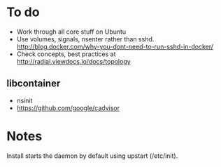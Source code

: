 # To do

  - Work through all core stuff on Ubuntu
  - Use volumes, signals, nsenter rather than sshd. http://blog.docker.com/why-you-dont-need-to-run-sshd-in-docker/
  - Check concepts, best practices at http://radial.viewdocs.io/docs/topology

## libcontainer

  - nsinit
  - https://github.com/google/cadvisor

# Notes

Install starts the daemon by default using upstart (/etc/init).
